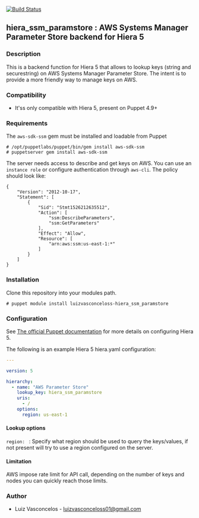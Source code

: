 
[![Build Status](https://travis-ci.org/luizvasconceloss/hiera-ssm-paramstore.svg?branch=master)](https://travis-ci.org/luizvasconceloss/hiera-ssm-paramstore)

## hiera_ssm_paramstore : AWS Systems Manager Parameter Store backend for Hiera 5

### Description

This is a backend function for Hiera 5 that allows to lookup keys (string and securestring) on AWS Systems Manager Parameter Store.  The intent is to provide a more friendly way to manage keys on AWS.

### Compatibility

* It'ss only compatible with Hiera 5, present on Puppet 4.9+

### Requirements

The `aws-sdk-ssm` gem must be installed and loadable from Puppet

```
# /opt/puppetlabs/puppet/bin/gem install aws-sdk-ssm
# puppetserver gem install aws-sdk-ssm
```

The server needs access to describe and get keys on AWS. You can use an `instance role` or configure authentication through `aws-cli`. The policy should look like:

```
{
    "Version": "2012-10-17",
    "Statement": [
        {
            "Sid": "Stmt1526212635512",
            "Action": [
                "ssm:DescribeParameters",
                "ssm:GetParameters"
            ],
            "Effect": "Allow",
            "Resource": [
                "arn:aws:ssm:us-east-1:*"
            ]
        }
    ]
}
```

### Installation

Clone this repository into your modules path.

```
# puppet module install luizvasconceloss-hiera_ssm_paramstore
```

### Configuration

See [The official Puppet documentation](https://docs.puppet.com/puppet/4.9/hiera_intro.html) for more details on configuring Hiera 5.

The following is an example Hiera 5 hiera.yaml configuration:

```yaml
---

version: 5

hierarchy:
  - name: "AWS Parameter Store"
    lookup_key: hiera_ssm_paramstore
    uris:
      - /
    options:
      region: us-east-1
```

#### Lookup options

`region: ` : Specify what region should be used to query the keys/values, if not present will try to use a region configured on the server.

#### Limitation

AWS impose rate limit for API call, depending on the number of keys and nodes you can quickly reach those limits.

### Author

* Luiz Vasconcelos - luizvasconceloss01@gmail.com
